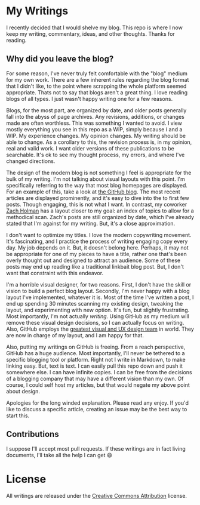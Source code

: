 # My Writings

I recently decided that I would shelve my blog. This repo is where I now
keep my writing, commentary, ideas, and other thoughts. Thanks for
reading.

## Why did you leave the blog?

For some reason, I've never truly felt comfortable with the "blog"
medium for my own work. There are a few inherent rules regarding the
blog format that I didn't like, to the point where scrapping the whole
platform seemed appropriate. Thats not to say that blogs aren't a great
thing. I love reading blogs of all types. I just wasn't happy writing
one for a few reasons.

Blogs, for the most part, are organized by date, and older posts
generally fall into the abyss of page archives. Any revisions,
additions, or changes made are often worthless. This was something I
wanted to avoid. I view mostly everything you see in this repo as a WIP,
simply because _I_ and a WIP. My experience changes. My opinion changes.
My writing should be able to change. As a corollary to this, the
revision process is, in my opinion, real and valid work. I want older
versions of these publications to be searchable. It's ok to see my
thought process, my errors, and where I've changed directions.

The design of the modern blog is not something I feel is appropriate for
the bulk of my writing. I'm not talking about visual layouts with this 
point. I'm specifically referring to the way that most blog homepages 
are displayed. For an example of this, take a look at [the GitHub
blog](http://www.github.com/blog). The most recent articles are displayed
prominently, and it's easy to dive into the to first few posts. Though
engaging, this is not what I want. In contrast, my coworker [Zach
Holman](http://zachholman.com/) has a layout closer to my goal: an index
of topics to allow for a methodical scan. Zach's posts are still
organized by date, which I've already stated that I'm against for my
writing. But, it's a close approximation.

I don't want to optimize my titles. I love the modern copywriting
movement. It's fascinating, and I practice the process of writing
engaging copy every day. My job depends on it. But, it doesn't belong
here. Perhaps, it may not be appropriate for one of my pieces to have a
title, rather one that's been overly thought out and designed to attract
an audience. Some of these posts may end up reading like a traditional
linkbait blog post. But, I don't want that constraint with this
endeavor.

I'm a horrible visual designer, for two reasons. First, I don't have the
skill or vision to build a perfect blog layout. Secondly, I'm never
happy with a blog layout I've implemented, whatever it is. Most of the 
time I've written a post, I end up spending 30 minutes scanning my 
existing design, tweaking the layout, and experimenting with new option.
It's fun, but slightly frustrating. Most importantly, I'm not 
actually _writing_. Using GitHub as my medium will remove these visual 
design decisions, so I can actually focus on writing. Also, GitHub employs 
the [greatest visual and UX design team](https://github.com/blog/search?q=design) 
in world. They are now in charge of my layout, and I am happy for that.

Also, putting my writings on GitHub is freeing. From a reach
perspective, GitHub has a huge audience. Most importantly, I'll never be
tethered to a specific blogging tool or platform. Right not I write in
Markdown, to make linking easy. But, text is text. I can easily pull
this repo down and push it somewhere else. I can have infinite copies. I
can be free from the decisions of a blogging company that may have a
different vision than my own. Of course, I could self host my articles,
but that would negate my above point about design.

Apologies for the long winded explanation. Please read any enjoy. If
you'd like to discuss a specific article, creating an issue may be the
best way to start this.

## Contributions

I suppose I'll accept most pull requests. If these writings are in fact
living documents, I'll take all the help I can get :smile:

# License

All writings are released under the [Creative Commons
Attribution](http://creativecommons.org/licenses/by/3.0/us/legalcode)
license. 
